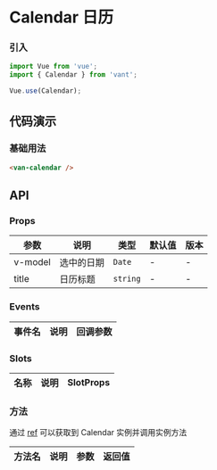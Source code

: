 # Calendar 日历

### 引入

``` javascript
import Vue from 'vue';
import { Calendar } from 'vant';

Vue.use(Calendar);
```

## 代码演示

### 基础用法

```html
<van-calendar />
```

## API

### Props

| 参数 | 说明 | 类型 | 默认值 | 版本 |
|------|------|------|------|------|
| v-model | 选中的日期 | `Date` | - | - |
| title | 日历标题 | `string` | - | - |

### Events

| 事件名 | 说明 | 回调参数 |
|------|------|------|

### Slots

| 名称 | 说明 | SlotProps |
|------|------|------|

### 方法

通过 [ref](https://cn.vuejs.org/v2/api/#ref) 可以获取到 Calendar 实例并调用实例方法

| 方法名 | 说明 | 参数 | 返回值 |
|------|------|------|------|
